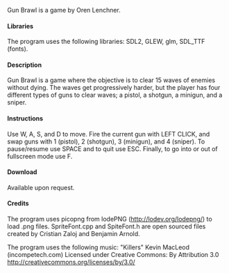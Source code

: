 Gun Brawl is a game by Oren Lenchner.

#### Libraries ####

The program uses the following libraries: SDL2, GLEW, glm, SDL_TTF (fonts).

#### Description ####

Gun Brawl is a game where the objective is to clear 15 waves of enemies without dying. The waves get 
progressively harder, but the player has four different types of guns to clear waves; a pistol, a
shotgun, a minigun, and a sniper.

#### Instructions ####

Use W, A, S, and D to move. Fire the current gun with LEFT CLICK, and swap guns with 1 (pistol),
2 (shotgun), 3 (minigun), and 4 (sniper). To pause/resume use SPACE and to quit use ESC. Finally,
to go into or out of fullscreen mode use F.

#### Download ####

Available upon request.

#### Credits ####

The program uses picopng from lodePNG (http://lodev.org/lodepng/) to load .png files.
SpriteFont.cpp and SpiteFont.h are open sourced files created by Cristian Zaloj and Benjamin Arnold.

The program uses the following music:
"Killers"
Kevin MacLeod (incompetech.com)
Licensed under Creative Commons: By Attribution 3.0
http://creativecommons.org/licenses/by/3.0/